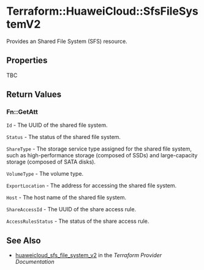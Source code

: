# Terraform::HuaweiCloud::SfsFileSystemV2

Provides an Shared File System (SFS) resource.

## Properties

TBC

## Return Values

### Fn::GetAtt

`Id` - The UUID of the shared file system.

`Status` - The status of the shared file system.

`ShareType` - The storage service type assigned for the shared file system, such as high-performance storage (composed of SSDs) and large-capacity storage (composed of SATA disks).

`VolumeType` - The volume type.

`ExportLocation` - The address for accessing the shared file system.

`Host` - The host name of the shared file system.

`ShareAccessId` - The UUID of the share access rule.

`AccessRulesStatus` - The status of the share access rule.

## See Also

* [huaweicloud_sfs_file_system_v2](https://www.terraform.io/docs/providers/huaweicloud/r/sfs_file_system_v2.html) in the _Terraform Provider Documentation_
